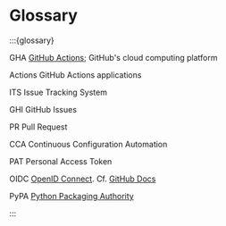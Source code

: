 # Glossary

:::{glossary}

GHA
  [GitHub Actions](https://github.com/features/actions);
  GitHub's cloud computing platform

Actions
  GitHub Actions applications

ITS
  Issue Tracking System

GHI
  GitHub Issues

PR
  Pull Request

CCA
  Continuous Configuration Automation

PAT
  Personal Access Token

OIDC
  [OpenID Connect](https://openid.net/connect/). Cf. [GitHub Docs](https://docs.github.com/en/actions/security-for-github-actions/security-hardening-your-deployments/about-security-hardening-with-openid-connect)

PyPA
  [Python Packaging Authority](https://www.pypa.io/)

:::
